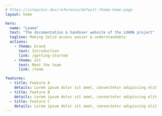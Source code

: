 ```yaml
---
# https://vitepress.dev/reference/default-theme-home-page
layout: home

hero:
  name: "Loama"
  text: "The documentation & handover website of the LOAMA project"
  tagline: Making Solid access easier & understandable
  actions:
    - theme: brand
      text: Introduction
      link: /getting-started
    - theme: alt
      text: Meet the team
      link: /team

features:
  - title: Feature A
    details: Lorem ipsum dolor sit amet, consectetur adipiscing elit
  - title: Feature B
    details: Lorem ipsum dolor sit amet, consectetur adipiscing elit
  - title: Feature C
    details: Lorem ipsum dolor sit amet, consectetur adipiscing elit
---
```


